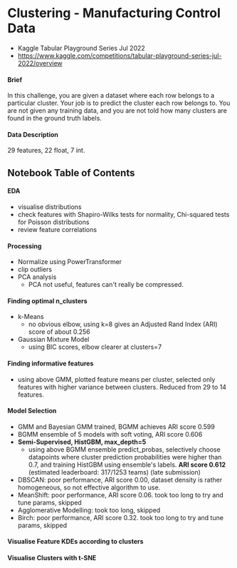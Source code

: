 # Clustering - Manufacturing Control Data
- Kaggle Tabular Playground Series Jul 2022
- https://www.kaggle.com/competitions/tabular-playground-series-jul-2022/overview

#### Brief
In this challenge, you are given a dataset where each row belongs to a particular cluster. Your job is to predict the cluster each row belongs to. You are not given any training data, and you are not told how many clusters are found in the ground truth labels. 

#### Data Description
29 features, 22 float, 7 int.

## Notebook Table of Contents
#### EDA
- visualise distributions
- check features with Shapiro-Wilks tests for normality, Chi-squared tests for Poisson distributions
- review feature correlations
#### Processing
- Normalize using PowerTransformer
- clip outliers
- PCA analysis
  - PCA not useful, features can't really be compressed.
#### Finding optimal n_clusters
- k-Means
  - no obvious elbow, using k=8 gives an Adjusted Rand Index (ARI) score of about 0.256
- Gaussian Mixture Model
  - using BIC scores, elbow clearer at clusters=7
#### Finding informative features
- using above GMM, plotted feature means per cluster, selected only features with higher variance between clusters. Reduced from 29 to 14 features.
#### Model Selection
- GMM and Bayesian GMM trained, BGMM achieves ARI score 0.599
- BGMM ensemble of 5 models with soft voting, ARI score 0.606
- **Semi-Supervised, HistGBM, max_depth=5**
  - using above BGMM ensemble predict_probas, selectively choose datapoints where cluster prediction probabilities were higher than 0.7, and training HistGBM using ensemble's labels. **ARI score 0.612** (estimated leaderboard: 317/1253 teams) (late submission)
- DBSCAN: poor performance, ARI score 0.00, dataset density is rather homogeneous, so not effective algorithm to use.
- MeanShift: poor performance, ARI score 0.06. took too long to try and tune params, skipped
- Agglomerative Modelling: took too long, skipped
- Birch: poor performance, ARI score 0.32. took too long to try and tune params, skipped
#### Visualise Feature KDEs according to clusters
#### Visualise Clusters with t-SNE



  

